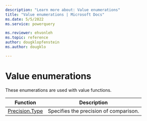 ```yaml
---
description: "Learn more about: Value enumerations"
title: "Value enumerations | Microsoft Docs"
ms.date: 5/5/2022
ms.service: powerquery

ms.reviewer: ehvonleh
ms.topic: reference
author: dougklopfenstein
ms.author: dougklo

---
```

# Value enumerations

These enumerations are used with value functions.

|Function|Description|
|------------|---------------|
|[Precision.Type](precision-type.md)|Specifies the precision of comparison.|
